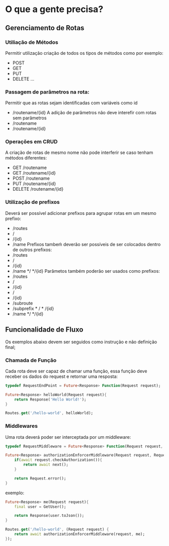 # O que a gente precisa?


## Gerenciamento de Rotas

### Utiliação de Métodos
Permitir utilização criação de todos os tipos de métodos como por exemplo:
 * POST
 * GET
 * PUT
 * DELETE
 ...

### Passagem de parâmetros na rota:
Permitir que as rotas sejam identificadas com variáveis como id
 * /routename/{id}
A adição de parâmetros não deve interefir com rotas sem parâmetros
 * /routename
 * /routename/{id}

### Operações em CRUD
A criação de rotas de mesmo nome não pode interferir se caso tenham métodos diferentes:
 * GET /routename 
 * GET /routename/{id}
 * POST /routename
 * PUT /routename/{id}
 * DELETE /routename/{id}

### Utilização de prefixos
Deverá ser possível adicionar prefixos para agrupar rotas em um mesmo prefixo:
 * /routes
  * /
  * /{id}
  * /name
Prefixos tambeḿ deverão ser possíveis de ser colocados dentro de outros prefixos:
 * /routes
  * /
  * /{id}
  * /name
   */
   */{id}
Parâmetos também poderão ser usados como prefixos:
 * /routes
  * /
  * /{id}
   * /
   * /{id}
   * /subroute
   * /subprefix
    * /
    * /{id} 
  * /name
   */
   */{id}

## Funcionalidade de Fluxo
Os exemplos abaixo devem ser seguidos como instrução e não definição final;

### Chamada de Função
Cada rota deve ser capaz de chamar uma função, essa função deve receber os dados do request e retornar uma resposta:
```dart
typedef RequestEndPoint = Future<Response> Function(Request request);

Future<Response> helloWorld(Request request){
    return Response('Hello World!');
}

Routes.get('/hello-world', helloWorld);
```

### Middlewares
Uma rota deverá poder ser interceptada por um middleware:

```dart
typedef RequestMiddleware = Future<Response> Function(Request request, RequestEndPoint next);

Future<Response> authorizationEnforcerMiddleware(Request request, RequestEndPoint next) {
    if(await request.checkAuthorization()){
        return await next();
    }

    return Request.error();
}
```
exemplo:

```dart
Future<Response> me(Request request){
    final user = GetUser();

    return Response(user.toJson());
}

Routes.get('/hello-world', (Request request) {
    return await authorizationEnforcerMiddleware(request, me);
});
```


